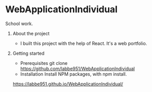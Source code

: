 # WebApplicationIndividual
School work.

1. About the project
     * I built this project with the help of React. It's a web portfolio.
2. Getting started 
     * Prerequisites
     git clone https://github.com/labbe951/WebApplicationIndividual
     * Installation
     Install NPM packages, with npm install.
     
     https://labbe951.github.io/WebApplicationIndividual/

     
